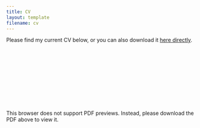 ```yaml
---
title: CV
layout: template
filename: cv
--- 
```


Please find my current CV below, or you can also download it [here directly](download/cv_manfei_li.pdf 'cv_manfei_li.pdf').

<object data="download/cv_manfei_li.pdf" width="100%" height="700px" type="application/pdf">
    <embed src="download/cv_manfei_li.pdf">
        <p>This browser does not support PDF previews. Instead, please download the PDF above to view it.</p>
</object>

